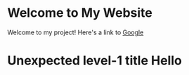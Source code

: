 
# Welcome to My Website

Welcome to my project! Here's a link to [Google](http://www.google.deadlink)

# Unexpected level-1 title Hello
